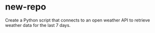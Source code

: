 # new-repo
Create a Python script that connects to an open weather API to retrieve weather data for the last 7 days.
